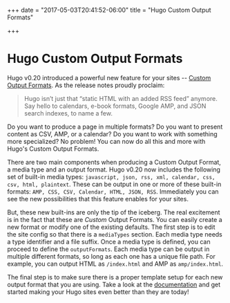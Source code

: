 +++
date = "2017-05-03T20:41:52-06:00"
title = "Hugo Custom Output Formats"

+++

Hugo Custom Output Formats
===

Hugo v0.20 introduced a powerful new feature for your sites -- [Custom Output Formats](http://gohugo.io/extras/output-formats/). As the release notes proudly proclaim:

> Hugo isn’t just that “static HTML with an added RSS feed” anymore. Say hello to calendars, e-book formats, Google AMP, and JSON search indexes, to name a few.

Do you want to produce a page in multiple formats? Do you want to present content as CSV, AMP, or a calendar? Do you want to work with something more specialized? No problem! You can now do all this and more with Hugo's Custom Output Formats.

There are two main components when producing a Custom Output Format, a media type and an output format. Hugo v0.20 now includes the following set of built-in media types: `javascript, json, rss, xml, calendar, css, csv, html, plaintext`. These can be output in one or more of these built-in formats: `AMP, CSS, CSV, Calendar, HTML, JSON, RSS`. Immediately you can see the new possibilities that this feature enables for your sites.

But, these new built-ins are only the tip of the iceberg. The real excitement is in the fact that these are *Custom* Output Formats. You can easily create a new format or modify one of the existing defaults. The first step is to edit the site config so that there is a `mediaTypes` section. Each media type needs a type identifier and a file suffix. Once a media type is defined, you can proceed to define the `outputFormats`. Each media type can be output in multiple different formats, so long as each one has a unique file path. For example, you can output HTML as `/index.html` and AMP as `amp/index.html`.

The final step is to make sure there is a proper template setup for each new output format that you are using. Take a look at the [documentation](http://gohugo.io/extras/output-formats/) and get started making your Hugo sites even better than they are today!
